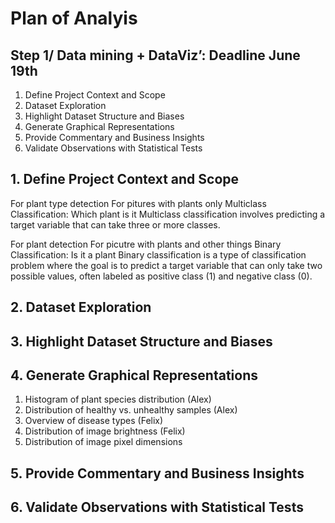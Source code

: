 # Plan of Analyis 

## Step 1/ Data mining + DataViz’: Deadline June 19th
1. Define Project Context and Scope
2. Dataset Exploration
3. Highlight Dataset Structure and Biases
4. Generate Graphical Representations
5. Provide Commentary and Business Insights
6. Validate Observations with Statistical Tests




## 1. Define Project Context and Scope
For plant type detection 
For pitures with plants only 
Multiclass Classification: Which plant is it
Multiclass classification involves predicting a target variable that can take three or more classes.

For plant detection 
For picutre with plants and other things
Binary Classification: Is it a plant 
Binary classification is a type of classification problem where the goal is to predict a target variable that can only take two possible values, often labeled as positive class (1) and negative class (0).





## 2. Dataset Exploration



## 3. Highlight Dataset Structure and Biases



## 4. Generate Graphical Representations
1. Histogram of plant species distribution (Alex)
2. Distribution of healthy vs. unhealthy samples (Alex)
3. Overview of disease types (Felix)
4. Distribution of image brightness (Felix)
5. Distribution of image pixel dimensions

## 5. Provide Commentary and Business Insights


## 6. Validate Observations with Statistical Tests